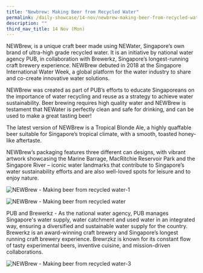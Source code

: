```yaml
---
title: "Newbrew: Making Beer from Recycled Water"
permalink: /daily-showcase/14-nov/newbrew-making-beer-from-recycled-water/
description: ""
third_nav_title: 14 Nov (Mon)
---
```

NEWBrew, is a unique craft beer made using NEWater, Singapore’s own brand of ultra-high grade recycled water. It is an initiative by national water agency PUB, in collaboration with Brewerkz, Singapore’s longest-running craft brewery experience. NEWBrew debuted in 2018 at the Singapore International Water Week, a global platform for the water industry to share and co-create innovative water solutions.  
  
NEWBrew was created as part of PUB’s efforts to educate Singaporeans on the importance of water recycling and reuse as a strategy to achieve water sustainability. Beer brewing requires high quality water and NEWBrew is testament that NEWater is perfectly clean and safe for drinking, and can be used to make a great tasting beer!  
  
The latest version of NEWBrew is a Tropical Blonde Ale, a highly quaffable beer suitable for Singapore’s tropical climate, with a smooth, toasted honey-like aftertaste.  
  
NEWBrew’s packaging features three different can designs, with vibrant artwork showcasing the Marine Barrage, MacRitchie Reservoir Park and the Singapore River – iconic water landmarks that contribute to Singapore’s water sustainability efforts and are also well-loved spots for leisure and to enjoy nature.

![NEWBrew - Making beer from recycled water-1](https://www.cop-pavilion.gov.sg/images/Cluster%20B/14%20Nov/1.%20DUPLICATED%20EDITS%20Brewerkz_NEWBrew/Image1.webp)

![NEWBrew - Making beer from recycled water](https://www.cop-pavilion.gov.sg/images/Cluster%20B/14%20Nov/1.%20DUPLICATED%20EDITS%20Brewerkz_NEWBrew/Image2.webp)

PUB and Brewerkz - As the national water agency, PUB manages Singapore's water supply, water catchment and used water in an integrated way, ensuring a diversified and sustainable water supply for the country. Brewerkz is an award-winning craft brewery and Singapore’s longest running craft brewery experience. Brewrzkz is known for its constant flow of tasty experimental beers, inventive cuisine, and mission-driven collaborations.

![NEWBrew - Making beer from recycled water-3](https://www.cop-pavilion.gov.sg/images/Cluster%20B/14%20Nov/1.%20DUPLICATED%20EDITS%20Brewerkz_NEWBrew/NEW_BANNER.webp)